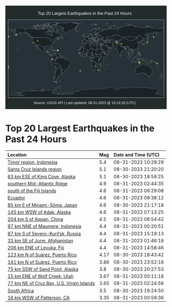 ![Map](./map.png)

# Top 20 Largest Earthquakes in the Past 24 Hours

| Location | Mag | Date and Time (UTC) |
|:---|:---|:---|
| [Timor region, Indonesia](https://earthquake.usgs.gov/earthquakes/eventpage/us7000ksbc) | 5.4 | 08-31-2023 10:29:29 |
| [Santa Cruz Islands region](https://earthquake.usgs.gov/earthquakes/eventpage/us7000ks78) | 5.1 | 08-30-2023 21:20:20 |
| [63 km ESE of King Cove, Alaska](https://earthquake.usgs.gov/earthquakes/eventpage/us7000ks64) | 5.1 | 08-30-2023 18:59:25 |
| [southern Mid-Atlantic Ridge](https://earthquake.usgs.gov/earthquakes/eventpage/us7000ks9c) | 4.9 | 08-31-2023 02:44:35 |
| [south of the Fiji Islands](https://earthquake.usgs.gov/earthquakes/eventpage/us7000ksa6) | 4.6 | 08-31-2023 06:29:08 |
| [Ecuador](https://earthquake.usgs.gov/earthquakes/eventpage/us7000ksb3) | 4.6 | 08-31-2023 09:38:12 |
| [85 km E of Minami-Sōma, Japan](https://earthquake.usgs.gov/earthquakes/eventpage/us7000ks74) | 4.6 | 08-30-2023 21:17:18 |
| [145 km WSW of Adak, Alaska](https://earthquake.usgs.gov/earthquakes/eventpage/us7000ksaa) | 4.6 | 08-31-2023 07:13:25 |
| [204 km S of Aqqan, China](https://earthquake.usgs.gov/earthquakes/eventpage/us7000ksat) | 4.5 | 08-31-2023 08:54:42 |
| [97 km NNE of Maumere, Indonesia](https://earthquake.usgs.gov/earthquakes/eventpage/us7000ks8q) | 4.4 | 08-31-2023 00:20:51 |
| [87 km S of Severo-Kuril’sk, Russia](https://earthquake.usgs.gov/earthquakes/eventpage/us7000ksen) | 4.4 | 08-31-2023 15:19:13 |
| [33 km SE of Jurm, Afghanistan](https://earthquake.usgs.gov/earthquakes/eventpage/us7000ks95) | 4.4 | 08-31-2023 01:46:18 |
| [206 km ENE of Levuka, Fiji](https://earthquake.usgs.gov/earthquakes/eventpage/us7000ksei) | 4.4 | 08-31-2023 14:58:46 |
| [123 km N of Suárez, Puerto Rico](https://earthquake.usgs.gov/earthquakes/eventpage/pr2023242001) | 4.17 | 08-30-2023 18:43:42 |
| [141 km N of Suárez, Puerto Rico](https://earthquake.usgs.gov/earthquakes/eventpage/pr2023242002) | 3.86 | 08-30-2023 23:52:16 |
| [75 km SSW of Sand Point, Alaska](https://earthquake.usgs.gov/earthquakes/eventpage/ak023b4k4xch) | 3.8 | 08-30-2023 20:27:53 |
| [15 km ENE of Wolf Creek, Utah](https://earthquake.usgs.gov/earthquakes/eventpage/uu60548782) | 3.67 | 08-31-2023 00:11:18 |
| [77 km NE of Cruz Bay, U.S. Virgin Islands](https://earthquake.usgs.gov/earthquakes/eventpage/pr2023243000) | 3.65 | 08-31-2023 02:24:56 |
| [South Africa](https://earthquake.usgs.gov/earthquakes/eventpage/us7000ks6b) | 3.5 | 08-30-2023 19:24:50 |
| [16 km WSW of Patterson, CA](https://earthquake.usgs.gov/earthquakes/eventpage/nc73931156) | 3.35 | 08-31-2023 00:59:36 |
